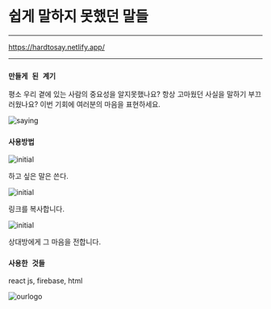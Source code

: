 # 쉽게 말하지 못했던 말들


------------

https://hardtosay.netlify.app/

------------
### `만들게 된 계기`

평소 우리 곁에 있는 사람의 중요성을 알지못했나요? 항상 고마웠던 사실을 말하기 부끄러웠나요? 이번 기회에 여러분의 마음을 표현하세요.

![saying](https://user-images.githubusercontent.com/57530375/114299300-770df300-9af5-11eb-80ca-9e6f87bb7323.png)


### `사용방법`


![initial](https://user-images.githubusercontent.com/57530375/114298792-02d25000-9af3-11eb-8702-fc7ac2db2beb.png)

하고 싶은 말은 쓴다.

![initial](https://user-images.githubusercontent.com/57530375/114298827-37460c00-9af3-11eb-959b-7cc63d58321a.png)

링크를 복사합니다.

![initial](https://user-images.githubusercontent.com/57530375/114298861-56449e00-9af3-11eb-8583-08817cecb97d.png)

상대방에게 그 마음을 전합니다.

### `사용한 것들`

react js, firebase, html


![ourlogo](https://user-images.githubusercontent.com/57530375/114299285-6198c900-9af5-11eb-857e-e6030b33dece.png)
